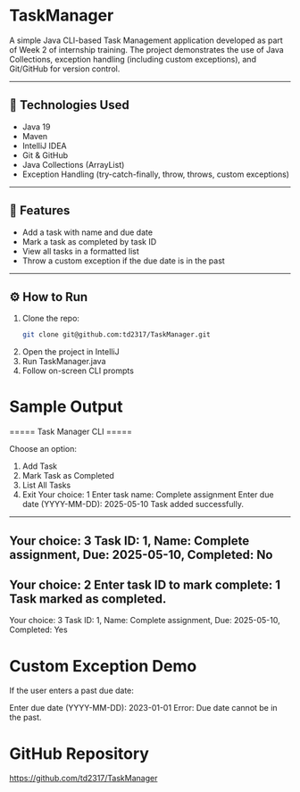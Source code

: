 # TaskManager

A simple Java CLI-based Task Management application developed as part of Week 2 of internship training. The project demonstrates the use of Java Collections, exception handling (including custom exceptions), and Git/GitHub for version control.

---

## 🧰 Technologies Used

- Java 19  
- Maven  
- IntelliJ IDEA  
- Git & GitHub  
- Java Collections (ArrayList)  
- Exception Handling (try-catch-finally, throw, throws, custom exceptions)

---

## 📌 Features

- Add a task with name and due date
- Mark a task as completed by task ID
- View all tasks in a formatted list
- Throw a custom exception if the due date is in the past

---

## ⚙️ How to Run

1. Clone the repo:
   ```bash
   git clone git@github.com:td2317/TaskManager.git
2.	Open the project in IntelliJ
3.	Run TaskManager.java
4.	Follow on-screen CLI prompts

# Sample Output

===== Task Manager CLI =====

Choose an option:
1. Add Task
2. Mark Task as Completed
3. List All Tasks
4. Exit
Your choice: 1
Enter task name: Complete assignment
Enter due date (YYYY-MM-DD): 2025-05-10
Task added successfully.
----------

Your choice: 3
Task ID: 1, Name: Complete assignment, Due: 2025-05-10, Completed: No
----------

Your choice: 2
Enter task ID to mark complete: 1
Task marked as completed.
----------

Your choice: 3
Task ID: 1, Name: Complete assignment, Due: 2025-05-10, Completed: Yes

# Custom Exception Demo

If the user enters a past due date:

Enter due date (YYYY-MM-DD): 2023-01-01
Error: Due date cannot be in the past.

# GitHub Repository

https://github.com/td2317/TaskManager

